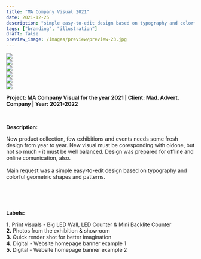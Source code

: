 ```yaml
---
title: "MA Company Visual 2021"
date: 2021-12-25
description: "simple easy-to-edit design based on typography and colorful geometric shapes and patterns."
tags: ["branding", "illustration"]
draft: false
preview_image: /images/preview/preview-23.jpg
---
```




<div class="col-adapt-single col">

<img class="my-2" src="/images/mad-advert-company-visual-2021/mad-advert-company-visual-2021-1.jpg">

</div>


<div class="col-adapt-single col">

<img class="my-2" src="/images/mad-advert-company-visual-2021/mad-advert-company-visual-2021-2.jpg">

</div>


<div class="col-adapt-single col">

<img class="my-2" src="/images/mad-advert-company-visual-2021/mad-advert-company-visual-2021-3.jpg">

</div>

<div class="col-adapt-single col">

<img class="my-2" src="/images/mad-advert-company-visual-2021/mad-advert-company-visual-2021-4.jpg">

</div>

<div class="col-adapt-single col">

<img class="my-2" src="/images/mad-advert-company-visual-2021/mad-advert-company-visual-2021-5.jpg">

</div>


<div class="col-adapt-single col">

<img class="my-2" src="/images/mad-advert-company-visual-2021/mad-advert-company-visual-2021-6.jpg">

</div>




<div class="col-adapt-single col" style="margin-bottom: 5rem !important;">

	
**Project: MA Company Visual for the year 2021 | Client: Mad. Advert. Company | Year: 2021-2022**

<br>

**Description:**
<br>

New product collection, few exhibitions and events needs some fresh design from year to year. New visual must be coresponding with oldone, but not so much - it must be well balanced. Design was prepared for offline and online comunication, also.<br><br>
Main request was a simple easy-to-edit design based on typography and colorful geometric shapes and patterns.

<br><br><br>

**Labels:**
<br>

**1.** Print visuals - Big LED Wall, LED Counter & Mini Backlite Counter<br>
**2.** Photos from the exhibition & showroom<br>
**3.** Quick render shot for better imagination<br>
**4.** Digital - Website homepage banner example 1<br>
**5.** Digital - Website homepage banner example 2<br>


</div>

